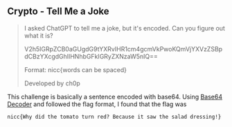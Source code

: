 ## Crypto - Tell Me a Joke
> I asked ChatGPT to tell me a joke, but it's encoded. Can you figure out what it is?
> 
> V2h5IGRpZCB0aGUgdG9tYXRvIHR1cm4gcmVkPwoKQmVjYXVzZSBpdCBzYXcgdGhlIHNhbGFkIGRyZXNzaW5nIQ==
>
> Format: nicc{words can be spaced}
>
> Developed by ch0p

This challenge is basically a sentence encoded with base64. Using [Base64 Decoder](https://www.base64decode.org/) and followed the flag format, I found that the flag was
```
nicc{Why did the tomato turn red? Because it saw the salad dressing!}
```